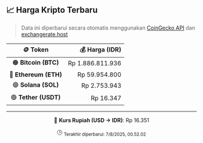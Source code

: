 

<!-- HARGA_KRIPTO -->
## 📈 Harga Kripto Terbaru

> Data ini diperbarui secara otomatis menggunakan [CoinGecko API](https://www.coingecko.com/) dan [exchangerate.host](https://exchangerate.host/)

<div align="center">

| 🪙 Token | 💰 Harga (IDR) |
|:------:|---------------:|
| 🟠 **Bitcoin (BTC)**   | Rp 1.886.811.936 |
| 🔵 **Ethereum (ETH)**  | Rp 59.954.800 |
| 🟣 **Solana (SOL)**    | Rp 2.753.943 |
| 🟢 **Tether (USDT)**   | Rp 16.347 |

---

💱 **Kurs Rupiah (USD → IDR)**: Rp 16.351

🕒 <sub>Terakhir diperbarui: 7/8/2025, 00.52.02</sub>

</div>
<!-- /HARGA_KRIPTO -->